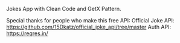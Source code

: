Jokes App with Clean Code and GetX Pattern.

Special thanks for people who make this free API:
Official Joke API: https://github.com/15Dkatz/official_joke_api/tree/master
Auth API: https://reqres.in/
